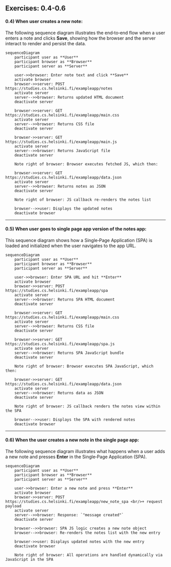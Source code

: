 ## Exercises: 0.4-0.6

#### 0.4) When user creates a new note:

The following sequence diagram illustrates the end‑to‑end flow when a user enters a note and clicks **Save**, showing how the browser and the server interact to render and persist the data.

```mermaid
sequenceDiagram
    participant user as **User**
    participant browser as **Browser**
    participant server as **Server**

    user->>browser: Enter note text and click **Save**
    activate browser
    browser->>server: POST https://studies.cs.helsinki.fi/exampleapp/notes
    activate server
    server-->>browser: Returns updated HTML document
    deactivate server

    browser->>server: GET https://studies.cs.helsinki.fi/exampleapp/main.css
    activate server
    server-->>browser: Returns CSS file
    deactivate server

    browser->>server: GET https://studies.cs.helsinki.fi/exampleapp/main.js
    activate server
    server-->>browser: Returns JavaScript file
    deactivate server

    Note right of browser: Browser executes fetched JS, which then:

    browser->>server: GET https://studies.cs.helsinki.fi/exampleapp/data.json
    activate server
    server-->>browser: Returns notes as JSON
    deactivate server

    Note right of browser: JS callback re‑renders the notes list

    browser-->>user: Displays the updated notes
    deactivate browser
```

<hr>

#### 0.5) When user goes to single page app version of the notes app:

This sequence diagram shows how a Single‑Page Application (SPA) is loaded and initialized when the user navigates to the app URL.

```mermaid
sequenceDiagram
    participant user as **User**
    participant browser as **Browser**
    participant server as **Server**

    user->>browser: Enter SPA URL and hit **Enter**
    activate browser
    browser->>server: POST https://studies.cs.helsinki.fi/exampleapp/spa
    activate server
    server-->>browser: Returns SPA HTML document
    deactivate server

    browser->>server: GET https://studies.cs.helsinki.fi/exampleapp/main.css
    activate server
    server-->>browser: Returns CSS file
    deactivate server

    browser->>server: GET https://studies.cs.helsinki.fi/exampleapp/spa.js
    activate server
    server-->>browser: Returns SPA JavaScript bundle
    deactivate server

    Note right of browser: Browser executes SPA JavaScript, which then:

    browser->>server: GET https://studies.cs.helsinki.fi/exampleapp/data.json
    activate server
    server-->>browser: Returns data as JSON
    deactivate server

    Note right of browser: JS callback renders the notes view within the SPA

    browser-->>user: Displays the SPA with rendered notes
    deactivate browser
```

<hr>

#### 0.6) When the user creates a new note in the single page app:

The following sequence diagram illustrates what happens when a user adds a new note and presses **Enter** in the Single‑Page Application (SPA).

```mermaid
sequenceDiagram
    participant user as **User**
    participant browser as **Browser**
    participant server as **Server**

    user->>browser: Enter a new note and press **Enter**
    activate browser
    browser->>server: POST https://studies.cs.helsinki.fi/exampleapp/new_note_spa <br/>+ request payload
    activate server
    server-->>browser: Response: `"message created"`
    deactivate server

    browser-->>browser: SPA JS logic creates a new note object
    browser-->>browser: Re-renders the notes list with the new entry

    browser->>user: Displays updated notes with the new entry
    deactivate browser

    Note right of browser: All operations are handled dynamically via JavaScript in the SPA
```
